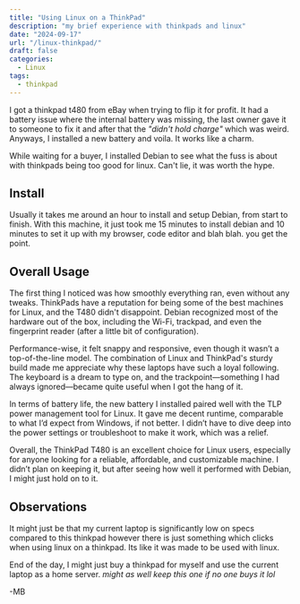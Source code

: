 ```yaml
---
title: "Using Linux on a ThinkPad"
description: "my brief experience with thinkpads and linux"
date: "2024-09-17"
url: "/linux-thinkpad/"
draft: false
categories:
  - Linux
tags:
  - thinkpad
---
```


I got a thinkpad t480 from eBay when trying to flip it for profit. It had a battery issue where the internal battery was missing, the last owner gave it to someone to fix it and after that the *"didn't hold charge"* which was weird. Anyways, I installed a new battery and voila. It works like a charm. 

While waiting for a buyer, I installed Debian to see what the fuss is about with thinkpads being too good for linux. Can't lie, it was worth the hype. 

## Install 
Usually it takes me around an hour to install and setup Debian, from start to finish. With this machine, it just took me 15 minutes to install debian and 10 minutes to set it up with my browser, code editor and blah blah. you get the point. 

## Overall Usage 
The first thing I noticed was how smoothly everything ran, even without any tweaks. ThinkPads have a reputation for being some of the best machines for Linux, and the T480 didn't disappoint. Debian recognized most of the hardware out of the box, including the Wi-Fi, trackpad, and even the fingerprint reader (after a little bit of configuration).

Performance-wise, it felt snappy and responsive, even though it wasn’t a top-of-the-line model. The combination of Linux and ThinkPad's sturdy build made me appreciate why these laptops have such a loyal following. The keyboard is a dream to type on, and the trackpoint—something I had always ignored—became quite useful when I got the hang of it.

In terms of battery life, the new battery I installed paired well with the TLP power management tool for Linux. It gave me decent runtime, comparable to what I’d expect from Windows, if not better. I didn’t have to dive deep into the power settings or troubleshoot to make it work, which was a relief.

Overall, the ThinkPad T480 is an excellent choice for Linux users, especially for anyone looking for a reliable, affordable, and customizable machine. I didn’t plan on keeping it, but after seeing how well it performed with Debian, I might just hold on to it.

## Observations 
It might just be that my current laptop is significantly low on specs compared to this thinkpad however there is just something which clicks when using linux on a thinkpad. Its like it was made to be used with linux. 

End of the day, I might just buy a thinkpad for myself and use the current laptop as a home server. *might as well keep this one if no one buys it lol* 

-MB 

